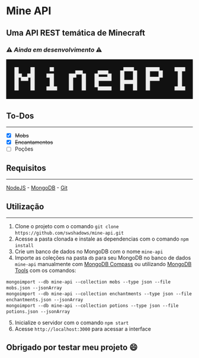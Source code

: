 # Mine API

## Uma API REST temática de Minecraft

### :warning: _Ainda em desenvolvimento_ :warning:

![banner_img](/public/assets/meta/meta_banner.png)

## To-Dos

---

- [x] ~~Mobs~~
- [x] ~~Encantamentos~~
- [ ] Poções

## Requisitos

---

[NodeJS](https://nodejs.org/en/) - [MongoDB](https://www.mongodb.com) - [Git](https://git-scm.com)

## Utilização

---

1. Clone o projeto com o comando `git clone https://github.com/swshadows/mine-api.git`
2. Acesse a pasta clonada e instale as dependencias com o comando `npm install`
3. Crie um banco de dados no MongoDB com o nome `mine-api`
4. Importe as coleções na pasta `db` para seu MongoDB no banco de dados `mine-api` manualmente com [MongoDB Compass](https://www.mongodb.com/try/download/compass) ou utilizando [MongoDB Tools](https://www.mongodb.com/try/download/database-tools) com os comandos:

```
mongoimport --db mine-api --collection mobs --type json --file mobs.json --jsonArray
mongoimport --db mine-api --collection enchantments --type json --file enchantments.json --jsonArray
mongoimport --db mine-api --collection potions --type json --file potions.json --jsonArray
```

5. Inicialize o servidor com o comando `npm start`
6. Acesse `http://localhost:3000` para acessar a interface

## Obrigado por testar meu projeto :smile:
